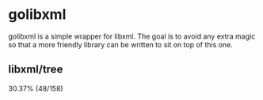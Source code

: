 # golibxml

golibxml is a simple wrapper for libxml. The goal is to avoid any extra magic so that a more friendly library can be written to sit on top of this one.

## libxml/tree

30.37% (48/158)
